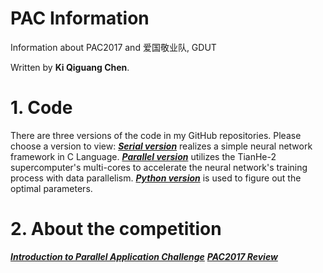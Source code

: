 # PAC Information

Information about PAC2017 and 爱国敬业队, GDUT

Written by **Ki Qiguang Chen**.

# 1. Code
There are three versions of the code in my GitHub repositories.
Please choose a version to view:
[***Serial version***](https://github.com/im-ki/PAC-SerialVersion) realizes a simple neural network framework in C Language.
[***Parallel version***](https://github.com/im-ki/PAC-DataParallelism) utilizes the TianHe-2 supercomputer's multi-cores to accelerate the neural network's training process with data parallelism.
[***Python version***](https://github.com/im-ki/PAC-Python) is used to figure out the optimal parameters.

# 2. About the competition
[***Introduction to Parallel Application Challenge***](http://www.pac-hpc.com/index.php?m=content&c=index&a=lists&catid=78)
[***PAC2017 Review***](http://www.pac-hpc.com/index.php?m=content&c=index&a=show&catid=125&id=25)
